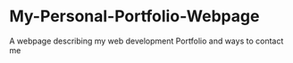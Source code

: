 # My-Personal-Portfolio-Webpage
A webpage describing my web development Portfolio and ways to contact me
